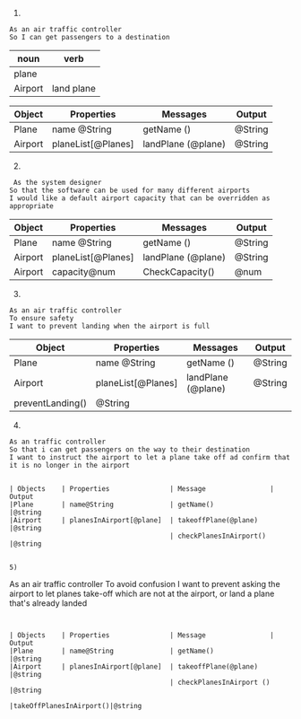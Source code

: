 1)
```
As an air traffic controller
So I can get passengers to a destination
```
| noun    | verb       |
| ------- | ---------- |
| plane   |
| Airport | land plane |

| Object  | Properties         | Messages           | Output  |
| ------- | ------------------ | ------------------ | ------- |
| Plane   | name @String       | getName ()         | @String |
| Airport | planeList[@Planes] | landPlane (@plane) | @String |

2)
````
 As the system designer
So that the software can be used for many different airports
I would like a default airport capacity that can be overridden as appropriate
`````


| Object  | Properties         | Messages           | Output  |
| ------- | ------------------ | ------------------ | ------- |
| Plane   | name @String       | getName ()         | @String |
| Airport | planeList[@Planes] | landPlane (@plane) | @String |
| Airport | capacity@num       | CheckCapacity()    | @num    |

3)
```
As an air traffic controller
To ensure safety
I want to prevent landing when the airport is full
```

| Object           | Properties         | Messages           | Output  |
| ---------------- | ------------------ | ------------------ | ------- |
| Plane            | name @String       | getName ()         | @String |
| Airport          | planeList[@Planes] | landPlane (@plane) | @String |
| preventLanding() | @String            |


4)
```
As an traffic controller 
So that i can get passengers on the way to their destination
I want to instruct the airport to let a plane take off ad confirm that it is no longer in the airport


| Objects    | Properties               | Message                | Output
|Plane       | name@String              | getName()              |@string
|Airport     | planesInAirport[@plane]  | takeoffPlane(@plane)   |@string
                                        | checkPlanesInAirport() |@string


5)
```
As an air traffic controller
To avoid confusion
I want to prevent asking the airport to let planes take-off which are not at the airport, or land a plane that's already landed
```


| Objects    | Properties               | Message                | Output
|Plane       | name@String              | getName()              |@string
|Airport     | planesInAirport[@plane]  | takeoffPlane(@plane)   |@string
                                        | checkPlanesInAirport () |@string
                                        |takeOffPlanesInAirport()|@string
                                        


